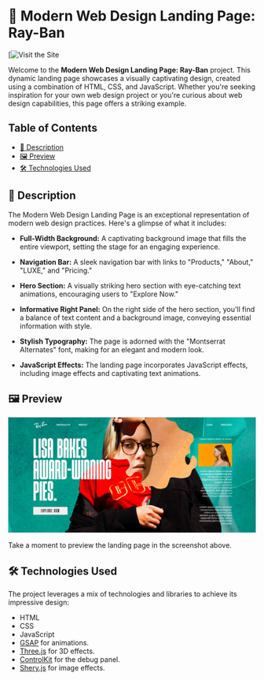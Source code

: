 # 🚀 Modern Web Design Landing Page: Ray-Ban
[![Visit the Site](https://devendrasuryavanshi.github.io/rayban/)

Welcome to the **Modern Web Design Landing Page: Ray-Ban** project. This dynamic landing page showcases a visually captivating design, created using a combination of HTML, CSS, and JavaScript. Whether you're seeking inspiration for your own web design project or you're curious about web design capabilities, this page offers a striking example.

## Table of Contents

- [📜 Description](#description)
- [🖼️ Preview](#preview)
- [🛠️ Technologies Used](#technologies-used)

## 📜 Description

The Modern Web Design Landing Page is an exceptional representation of modern web design practices. Here's a glimpse of what it includes:

- **Full-Width Background:** A captivating background image that fills the entire viewport, setting the stage for an engaging experience.

- **Navigation Bar:** A sleek navigation bar with links to "Products," "About," "LUXE," and "Pricing."

- **Hero Section:** A visually striking hero section with eye-catching text animations, encouraging users to "Explore Now."

- **Informative Right Panel:** On the right side of the hero section, you'll find a balance of text content and a background image, conveying essential information with style.

- **Stylish Typography:** The page is adorned with the "Montserrat Alternates" font, making for an elegant and modern look.

- **JavaScript Effects:** The landing page incorporates JavaScript effects, including image effects and captivating text animations.

## 🖼️ Preview

![Landing Page Preview](/assets/preview.png)

Take a moment to preview the landing page in the screenshot above.

## 🛠️ Technologies Used

The project leverages a mix of technologies and libraries to achieve its impressive design:

- HTML
- CSS
- JavaScript
- [GSAP](https://greensock.com/gsap/) for animations.
- [Three.js](https://threejs.org/) for 3D effects.
- [ControlKit](https://github.com/automat/controlkit.js) for the debug panel.
- [Shery.js](https://sheryjs.github.io/) for image effects.
